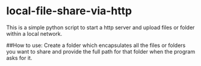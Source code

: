 # local-file-share-via-http
This is a simple python script to start a http server and upload files or folder within a local network.


##How to use:
Create a folder which encapsulates all the files or folders you want to share and provide the full path for that folder when the program asks for it.
